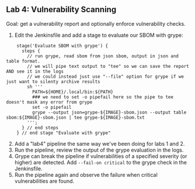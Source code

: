## Lab 4: Vulnerability Scanning

Goal: get a vulnerability report and optionally enforce vulnerability checks.

1. Edit the Jenkinsfile and add a stage to evaluate our SBOM with grype:
```
    stage('Evaluate SBOM with grype') {
      steps {
        // run grype, read sbom from json sbom, output in json and table format. 
        // we will pipe text output to "tee" so we can save the report AND see it in the logs
        // we could instead just use "--file" option for grype if we just want to silenty archive results
        sh '''
          PATH=${HOME}/.local/bin:${PATH}
          ### we need to set -o pipefail here so the pipe to tee doesn't mask any error from grype
          set -o pipefail
          grype --output json=grype-${IMAGE}-sbom.json --output table sbom:${IMAGE}-sbom.json | tee grype-${IMAGE}-sbom.txt
        ''';
      } // end steps
    } // end stage "Evaluate with grype"
```
2. Add a "lab4" pipeline the same way we've been doing for labs 1 and 2.
3. Run the pipeline, review the output of the grype evaluation in the logs.
4. Grype can break the pipeline if vulnerabilities of a specified severity (or higher) are detected.  Add `--fail-on critical` to the grype check in the Jenkinsfile.
5. Run the pipeline again and observe the failure when critical vulnerabilities are found.
